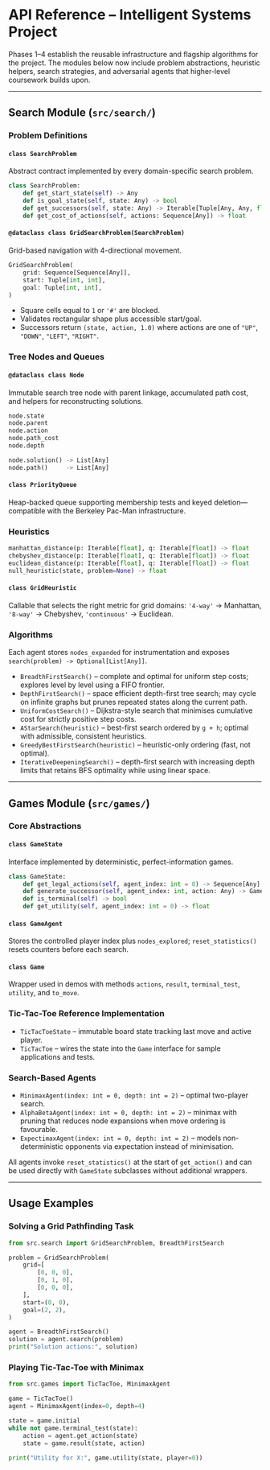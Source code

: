 # API Reference – Intelligent Systems Project

Phases 1–4 establish the reusable infrastructure and flagship algorithms for the
project.  The modules below now include problem abstractions, heuristic helpers,
search strategies, and adversarial agents that higher-level coursework builds
upon.

---

## Search Module (`src/search/`)

### Problem Definitions

#### `class SearchProblem`
Abstract contract implemented by every domain-specific search problem.

```python
class SearchProblem:
    def get_start_state(self) -> Any
    def is_goal_state(self, state: Any) -> bool
    def get_successors(self, state: Any) -> Iterable[Tuple[Any, Any, float]]
    def get_cost_of_actions(self, actions: Sequence[Any]) -> float
```

#### `@dataclass class GridSearchProblem(SearchProblem)`
Grid-based navigation with 4-directional movement.

```python
GridSearchProblem(
    grid: Sequence[Sequence[Any]],
    start: Tuple[int, int],
    goal: Tuple[int, int],
)
```

* Square cells equal to `1` or `'#'` are blocked.
* Validates rectangular shape plus accessible start/goal.
* Successors return `(state, action, 1.0)` where actions are one of
  `"UP"`, `"DOWN"`, `"LEFT"`, `"RIGHT"`.

### Tree Nodes and Queues

#### `@dataclass class Node`
Immutable search tree node with parent linkage, accumulated path cost, and
helpers for reconstructing solutions.

```python
node.state
node.parent
node.action
node.path_cost
node.depth

node.solution() -> List[Any]
node.path()     -> List[Any]
```

#### `class PriorityQueue`
Heap-backed queue supporting membership tests and keyed deletion—compatible with
the Berkeley Pac-Man infrastructure.

### Heuristics

```python
manhattan_distance(p: Iterable[float], q: Iterable[float]) -> float
chebyshev_distance(p: Iterable[float], q: Iterable[float]) -> float
euclidean_distance(p: Iterable[float], q: Iterable[float]) -> float
null_heuristic(state, problem=None) -> float
```

#### `class GridHeuristic`
Callable that selects the right metric for grid domains:
`'4-way'` → Manhattan, `'8-way'` → Chebyshev, `'continuous'` → Euclidean.

### Algorithms

Each agent stores `nodes_expanded` for instrumentation and exposes
`search(problem) -> Optional[List[Any]]`.

* `BreadthFirstSearch()` – complete and optimal for uniform step costs; explores
  level by level using a FIFO frontier.
* `DepthFirstSearch()` – space efficient depth-first tree search; may cycle on
  infinite graphs but prunes repeated states along the current path.
* `UniformCostSearch()` – Dijkstra-style search that minimises cumulative cost
  for strictly positive step costs.
* `AStarSearch(heuristic)` – best-first search ordered by `g + h`; optimal with
  admissible, consistent heuristics.
* `GreedyBestFirstSearch(heuristic)` – heuristic-only ordering (fast, not
  optimal).
* `IterativeDeepeningSearch()` – depth-first search with increasing depth limits
  that retains BFS optimality while using linear space.

---

## Games Module (`src/games/`)

### Core Abstractions

#### `class GameState`
Interface implemented by deterministic, perfect-information games.

```python
class GameState:
    def get_legal_actions(self, agent_index: int = 0) -> Sequence[Any]
    def generate_successor(self, agent_index: int, action: Any) -> GameState
    def is_terminal(self) -> bool
    def get_utility(self, agent_index: int = 0) -> float
```

#### `class GameAgent`
Stores the controlled player index plus `nodes_explored`; `reset_statistics()`
resets counters before each search.

#### `class Game`
Wrapper used in demos with methods `actions`, `result`, `terminal_test`,
`utility`, and `to_move`.

### Tic-Tac-Toe Reference Implementation

* `TicTacToeState` – immutable board state tracking last move and active player.
* `TicTacToe` – wires the state into the `Game` interface for sample
  applications and tests.

### Search-Based Agents

* `MinimaxAgent(index: int = 0, depth: int = 2)` – optimal two-player search.
* `AlphaBetaAgent(index: int = 0, depth: int = 2)` – minimax with pruning that
  reduces node expansions when move ordering is favourable.
* `ExpectimaxAgent(index: int = 0, depth: int = 2)` – models non-deterministic
  opponents via expectation instead of minimisation.

All agents invoke `reset_statistics()` at the start of `get_action()` and can be
used directly with `GameState` subclasses without additional wrappers.

---

## Usage Examples

### Solving a Grid Pathfinding Task
```python
from src.search import GridSearchProblem, BreadthFirstSearch

problem = GridSearchProblem(
    grid=[
        [0, 0, 0],
        [0, 1, 0],
        [0, 0, 0],
    ],
    start=(0, 0),
    goal=(2, 2),
)

agent = BreadthFirstSearch()
solution = agent.search(problem)
print("Solution actions:", solution)
```

### Playing Tic-Tac-Toe with Minimax
```python
from src.games import TicTacToe, MinimaxAgent

game = TicTacToe()
agent = MinimaxAgent(index=0, depth=4)

state = game.initial
while not game.terminal_test(state):
    action = agent.get_action(state)
    state = game.result(state, action)

print("Utility for X:", game.utility(state, player=0))
```

